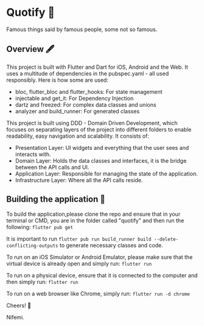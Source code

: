 # Quotify 📜

Famous things said by famous people, some not so famous.

## Overview 🖋️

This project is built with Flutter and Dart for iOS, Android and the Web.
It uses a multitude of dependencies in the pubspec.yaml - all used responsibly.
Here is how some are used:

- bloc, flutter_bloc and flutter_hooks: For state management
- injectable and get_it: For Dependency Injection
- dartz and freezed: For complex data classes and unions
- analyzer and build_runner: For generated classes

This project is built using DDD - Domain Driven Development, which focuses on separating layers of the project into different folders to enable readability, easy navigation and scalability. It consists of:

- Presentation Layer: UI widgets and everything that the user sees and interacts with.
- Domain Layer: Holds the data classes and interfaces, it is the bridge between the API calls and UI.
- Application Layer: Responsible for managing the state of the application.
- Infrastructure Layer: Where all the API calls reside.

## Building the application 🚀

To build the application,please clone the repo and ensure that in your terminal or CMD, you are in the folder called "quotify" and then run the following: `flutter pub get`

It is important to run `flutter pub run build_runner build --delete-conflicting-outputs` to generate necessary classes and code.

To run on an iOS Simulator or Android Emulator, please make sure that the virtual device is already open and simply run: `flutter run`

To run on a physical device, ensure that it is connected to the computer and then simply run: `flutter run`

To run on a web browser like Chrome, simply run: `flutter run -d chrome`

Cheers! 🚀

Nifemi.
